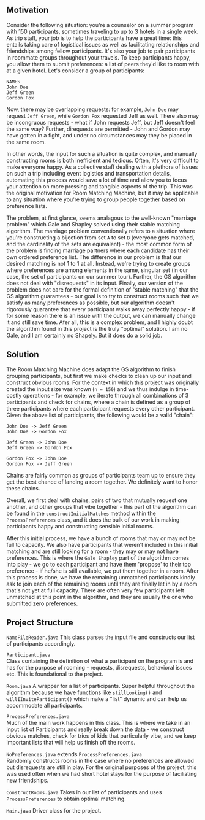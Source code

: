 ## Motivation

Consider the following situation: you're a counselor on a summer program with 150 participants, sometimes traveling to up to 3 hotels in a single week. As trip staff, your job is to help the participants have a great time: this entails taking care of logistical issues as well as facilitating relationships and friendships among fellow participants. It's also your job to pair participants in roommate groups throughout your travels. To keep participants happy, you allow them to submit preferences: a list of peers they'd like to room with at a given hotel. Let's consider a group of participants: 

```
NAMES
John Doe
Jeff Green
Gordon Fox
```

Now, there may be overlapping requests: for example, `John Doe` may request `Jeff Green`, while `Gordon Fox` requested Jeff as well. There also may be incongruous requests - what if John requests Jeff, but Jeff doesn't feel the same way? Further, direquests are permitted - John and Gordon may have gotten in a fight, and under no circumstances may they be placed in the same room. 

In other words, the input for such a situation is quite complex, and manually constructing rooms is both inefficient and tedious. Often, it's very difficult to make everyone happy. As a collective staff dealing with a plethora of issues on such a trip including event logistics and transportation details, automating this process would save a lot of time and allow you to focus your attention on more pressing and tangible aspects of the trip. This was the original motivation for Room Matching Machine, but it may be applicable to any situation where you're trying to group people together based on preference lists. 

The problem, at first glance, seems analagous to the well-known "marriage problem" which Gale and Shapley solved using their stable matching algorithm. The marriage problem conventionally refers to a situation where you're constructing a bijection from set `A` to set `B` (everyone gets matched, and the cardinality of the sets are equivalent) - the most common form of the problem is finding marriage partners where each candidate has their own ordered preference list. The difference in our problem is that our desired matching is not 1 to 1 at all. Instead, we're trying to create groups where preferences are among elements in the same, singular set (in our case, the set of participants on our summer tour). Further, the GS algorithm does not deal with "disrequests" in its input. Finally, our version of the problem does not care for the formal definition of "stable matching" that the GS algorithm guarantees - our goal is to try to construct rooms such that we satisfy as many preferences as possible, but our algorithm doesn't rigorously guarantee that every participant walks away perfectly happy - if for some reason there is an issue with the output, we can manually change it and still save time. Afer all, this is a complex problem, and I highly doubt the algorithm found in this project is the truly "optimal" solution. I am no Gale, and I am certainly no Shapely. But it does do a solid job. 

## Solution 

The Room Matching Machine does adapt the GS algorithm to finish grouping participants, but first we make checks to clean up our input and construct obvious rooms. For the context in which this project was originally created the input size was known (`n = 150`) and we thus indulge in time-costly operations - for example, we iterate through all combinations of 3 participants and check for chains, where a chain is defined as a group of three participants where each participant requests every other participant. Given the above list of participants, the following would be a valid "chain":

```
John Doe -> Jeff Green
John Doe -> Gordon Fox 

Jeff Green -> John Doe 
Jeff Green -> Gordon Fox

Gordon Fox -> John Doe 
Gordon Fox -> Jeff Green
```
Chains are fairly common as groups of participants team up to ensure they get the best chance of landing a room together. We definitely want to honor these chains. 

Overall, we first deal with chains, pairs of two that mutually request one another, and other groups that vibe together - this part of the algorithm can be found in the `constructInitialMatches` method within the `ProcessPreferences` class, and it does the bulk of our work in making participants happy and constructing sensible initial rooms. 

After this initial process, we have a bunch of rooms that may or may not be full to capacity. We also have participants that weren't included in this initial matching and are still looking for a room - they may or may not have preferences. This is where the `Gale Shapley` part of the algorithm comes into play - we go to each participant and have them 'propose' to their top preference - if he/she is still available, we put them together in a room. After this process is done, we have the remaining unmatched participants kindly ask to join each of the remaining rooms until they are finally let in by a room that's not yet at full capacity. There are often very few participants left unmatched at this point in the algorithm, and they are usually the one who submitted zero preferences.

## Project Structure

`NameFileReader.java` 
This class parses the input file and constructs our list of participants accordingly. 

`Participant.java`    
Class containing the definition of what a participant on the program is and has for the purpose of rooming - requests, disrequests, behavioral issues etc. This is foundational to the project.

`Room.java` 
A wrapper for a list of participants. Super helpful throughout the algorithm because we have functions like `stillLooking()` and `willIInviteParticipant()` which make a "list" dynamic and can help us accommodate all participants. 

`ProcessPreferences.java`  
Much of the main work happens in this class. This is where we take in an input list of Participants and really break down the data - we construct obvious matches, check for trios of kids that particularly vibe, and we keep important lists that will help us finish off the rooms. 

`NoPreferences.java` extends `ProcessPreferences.java`   
Randomly constructs rooms in the case where no preferences are allowed but disrequests are still in play. For the original purposes of the project, this was used often when we had short hotel stays for the purpose of faciliating new friendships.

`ConstructRooms.java`
Takes in our list of participants and uses `ProcessPreferences` to obtain optimal matching.

`Main.java`
Driver class for the project. 

